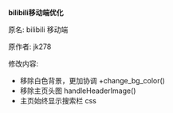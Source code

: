 **bilibili移动端优化**

原名: bilibili 移动端

原作者: jk278

修改内容:
- 移除白色背景，更加协调 +change_bg_color()
- 移除主页头图 handleHeaderImage()
- 主页始终显示搜索栏 css

